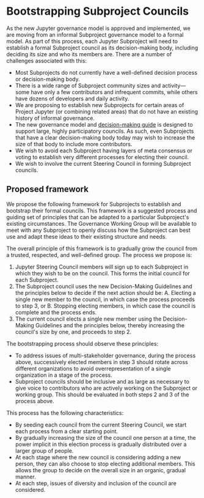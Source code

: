# Bootstrapping Subproject Councils

As the new Jupyter governance model is approved and implemented, we are moving from an informal Subproject governance model to a formal model. As part of this process, each Jupyter Subproject will need to establish a formal Subproject council as its decision-making body, including deciding its size and who its members are. There are a number of challenges associated with this:

- Most Subprojects do not currently have a well-defined decision process or decision-making body.
- There is a wide range of Subproject community sizes and activity&mdash;some have only a few contributors and infrequent commits, while others have dozens of developers and daily activity.
- We are proposing to establish new Subprojects for certain areas of Project Jupyter (or combining related areas) that do not have an existing history of informal governance.
- The new governance model and [decision-making guide](decision_making.md) is designed to support large, highly participatory councils. As such, even Subprojects that have a clear decision-making body today may wish to increase the size of that body to include more contributors.
- We wish to avoid each Subproject having layers of meta consensus or voting to establish very different processes for electing their council.
- We wish to involve the current Steering Council in forming Subproject councils.

## Proposed framework

We propose the following framework for Subprojects to establish and bootstrap their formal councils. This framework is a suggested process and guiding set of principles that can be adapted to a particular Subproject's existing circumstances. The Governance Working Group will be available to meet with any Subproject to openly discuss how the Subproject can best use and adapt these ideas to their existing structure and needs.

The overall principle of this framework is to gradually grow the council from a trusted, respected, and well-defined group. The process we propose is:


1. Jupyter Steering Council members will sign up to each Subproject in which they wish to be on the council. This forms the initial council for each Subproject.
2. The Subproject council uses the new Decision-Making Guidelines and the principles below to decide if the next action should be:
   A. Electing a single new member to the council, in which case the process proceeds to step 3, or
   B. Stopping electing members, in which case the council is complete and the process ends.
3. The current council elects a single new member using the Decision-Making Guidelines and the principles below, thereby increasing the council's size by one, and proceeds to step 2.

The bootstrapping process should observe these principles:
- To address issues of multi-stakeholder governance, during the process above, successively elected members in step 3 should rotate across different organizations to avoid overrepresentation of a single organization in a stage of the process.
- Subproject councils should be inclusive and as large as necessary to give voice to contributors who are actively working on the Subproject or working group. This should be evaluated in both steps 2 and 3 of the process above.

This process has the following characteristics:

- By seeding each council from the current Steering Council, we start each process from a clear starting point.
- By gradually increasing the size of the council one person at a time, the power implicit in this election process is gradually distributed over a larger group of people.
- At each stage where the new council is considering adding a new person, they can also choose to stop electing additional members. This allows the group to decide on the overall size in an organic, gradual manner.
- At each step, issues of diversity and inclusion of the council are considered.

